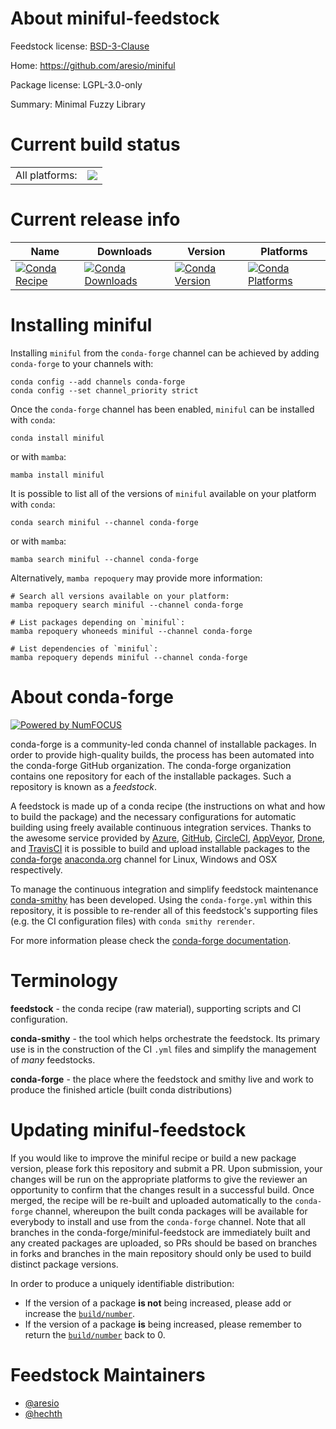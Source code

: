 About miniful-feedstock
=======================

Feedstock license: [BSD-3-Clause](https://github.com/conda-forge/miniful-feedstock/blob/main/LICENSE.txt)

Home: https://github.com/aresio/miniful

Package license: LGPL-3.0-only

Summary: Minimal Fuzzy Library

Current build status
====================


<table><tr><td>All platforms:</td>
    <td>
      <a href="https://dev.azure.com/conda-forge/feedstock-builds/_build/latest?definitionId=18483&branchName=main">
        <img src="https://dev.azure.com/conda-forge/feedstock-builds/_apis/build/status/miniful-feedstock?branchName=main">
      </a>
    </td>
  </tr>
</table>

Current release info
====================

| Name | Downloads | Version | Platforms |
| --- | --- | --- | --- |
| [![Conda Recipe](https://img.shields.io/badge/recipe-miniful-green.svg)](https://anaconda.org/conda-forge/miniful) | [![Conda Downloads](https://img.shields.io/conda/dn/conda-forge/miniful.svg)](https://anaconda.org/conda-forge/miniful) | [![Conda Version](https://img.shields.io/conda/vn/conda-forge/miniful.svg)](https://anaconda.org/conda-forge/miniful) | [![Conda Platforms](https://img.shields.io/conda/pn/conda-forge/miniful.svg)](https://anaconda.org/conda-forge/miniful) |

Installing miniful
==================

Installing `miniful` from the `conda-forge` channel can be achieved by adding `conda-forge` to your channels with:

```
conda config --add channels conda-forge
conda config --set channel_priority strict
```

Once the `conda-forge` channel has been enabled, `miniful` can be installed with `conda`:

```
conda install miniful
```

or with `mamba`:

```
mamba install miniful
```

It is possible to list all of the versions of `miniful` available on your platform with `conda`:

```
conda search miniful --channel conda-forge
```

or with `mamba`:

```
mamba search miniful --channel conda-forge
```

Alternatively, `mamba repoquery` may provide more information:

```
# Search all versions available on your platform:
mamba repoquery search miniful --channel conda-forge

# List packages depending on `miniful`:
mamba repoquery whoneeds miniful --channel conda-forge

# List dependencies of `miniful`:
mamba repoquery depends miniful --channel conda-forge
```


About conda-forge
=================

[![Powered by
NumFOCUS](https://img.shields.io/badge/powered%20by-NumFOCUS-orange.svg?style=flat&colorA=E1523D&colorB=007D8A)](https://numfocus.org)

conda-forge is a community-led conda channel of installable packages.
In order to provide high-quality builds, the process has been automated into the
conda-forge GitHub organization. The conda-forge organization contains one repository
for each of the installable packages. Such a repository is known as a *feedstock*.

A feedstock is made up of a conda recipe (the instructions on what and how to build
the package) and the necessary configurations for automatic building using freely
available continuous integration services. Thanks to the awesome service provided by
[Azure](https://azure.microsoft.com/en-us/services/devops/), [GitHub](https://github.com/),
[CircleCI](https://circleci.com/), [AppVeyor](https://www.appveyor.com/),
[Drone](https://cloud.drone.io/welcome), and [TravisCI](https://travis-ci.com/)
it is possible to build and upload installable packages to the
[conda-forge](https://anaconda.org/conda-forge) [anaconda.org](https://anaconda.org/)
channel for Linux, Windows and OSX respectively.

To manage the continuous integration and simplify feedstock maintenance
[conda-smithy](https://github.com/conda-forge/conda-smithy) has been developed.
Using the ``conda-forge.yml`` within this repository, it is possible to re-render all of
this feedstock's supporting files (e.g. the CI configuration files) with ``conda smithy rerender``.

For more information please check the [conda-forge documentation](https://conda-forge.org/docs/).

Terminology
===========

**feedstock** - the conda recipe (raw material), supporting scripts and CI configuration.

**conda-smithy** - the tool which helps orchestrate the feedstock.
                   Its primary use is in the construction of the CI ``.yml`` files
                   and simplify the management of *many* feedstocks.

**conda-forge** - the place where the feedstock and smithy live and work to
                  produce the finished article (built conda distributions)


Updating miniful-feedstock
==========================

If you would like to improve the miniful recipe or build a new
package version, please fork this repository and submit a PR. Upon submission,
your changes will be run on the appropriate platforms to give the reviewer an
opportunity to confirm that the changes result in a successful build. Once
merged, the recipe will be re-built and uploaded automatically to the
`conda-forge` channel, whereupon the built conda packages will be available for
everybody to install and use from the `conda-forge` channel.
Note that all branches in the conda-forge/miniful-feedstock are
immediately built and any created packages are uploaded, so PRs should be based
on branches in forks and branches in the main repository should only be used to
build distinct package versions.

In order to produce a uniquely identifiable distribution:
 * If the version of a package **is not** being increased, please add or increase
   the [``build/number``](https://docs.conda.io/projects/conda-build/en/latest/resources/define-metadata.html#build-number-and-string).
 * If the version of a package **is** being increased, please remember to return
   the [``build/number``](https://docs.conda.io/projects/conda-build/en/latest/resources/define-metadata.html#build-number-and-string)
   back to 0.

Feedstock Maintainers
=====================

* [@aresio](https://github.com/aresio/)
* [@hechth](https://github.com/hechth/)

